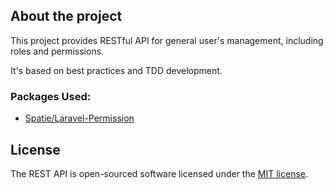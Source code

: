 ## About the project

This project provides RESTful API for general user's management, including roles and permissions.

It's based on best practices and TDD development.

### Packages Used:
- [Spatie/Laravel-Permission](https://github.com/spatie/laravel-permission)

## License

The REST API is open-sourced software licensed under the [MIT license](https://opensource.org/licenses/MIT).
